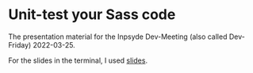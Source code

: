 # Unit-test your Sass code

The presentation material for the Inpsyde Dev-Meeting (also called Dev-Friday) 2022-03-25.

For the slides in the terminal, I used [slides](https://maaslalani.com/slides/).
